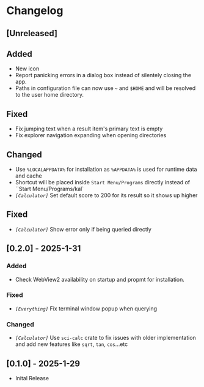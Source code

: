 # Changelog

## [Unreleased]

## Added

- New icon
- Report panicking errors in a dialog box instead of silentely closing the app.
- Paths in configuration file can now use `~` and `$HOME` and will be resolved to the user home directory.

## Fixed

- Fix jumping text when a result item's primary text is empty
- Fix explorer navigation expanding when opening directories

## Changed

- Use `%LOCALAPPDATA%` for installation as `%APPDATA%` is used for runtime data and cache
- Shortcut will be placed inside `Start Menu/Programs` directly instead of ``Start Menu/Programs/kal`
- _`[Calculator]`_ Set default score to 200 for its result so it shows up higher

## Fixed

- _`[Calculator]`_ Show error only if being queried directly

## [0.2.0] - 2025-1-31

### Added

- Check WebView2 availability on startup and propmt for installation.

### Fixed

- _`[Everything]`_ Fix terminal window popup when querying

### Changed

- _`[Calculator]`_ Use `sci-calc` crate to fix issues with older implementation and add new features like `sqrt`, `tan`, `cos`...etc

## [0.1.0] - 2025-1-29

- Inital Release
